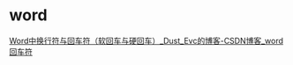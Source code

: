 # word

[ Word中换行符与回车符（软回车与硬回车）_Dust_Evc的博客-CSDN博客_word 回车符](https://blog.csdn.net/Dust_Evc/article/details/103307634)